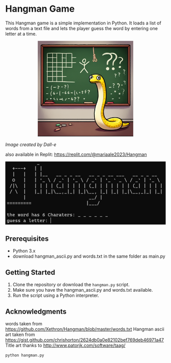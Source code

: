

# Hangman Game

This Hangman game is a simple implementation in Python. It loads a list of words from a text file and lets the player guess the word by entering one letter at a time.

<div style="text-align:center">
  <img src="hangman.jpg" alt="hangman" width="300"/>
</div>

*Image created by Dall-e*



also available in Replit:
https://replit.com/@mariaale2023/Hangman

![Screenshot](Screenshot.jpg)



## Prerequisites

- Python 3.x
- download hangman_ascii.py and words.txt in the same folder as main.py

## Getting Started

1. Clone the repository or download the `hangman.py` script.
2. Make sure you have the hangman_ascii.py and words.txt available.
3. Run the script using a Python interpreter.
## Acknowledgments
words taken from 
https://github.com/Xethron/Hangman/blob/master/words.txt
Hangman ascii art taken from 
https://gist.github.com/chrishorton/2624db0a0e82102bef769deb46971a47
Title art thanks to http://www.patorjk.com/software/taag/

```
python hangman.py
```



